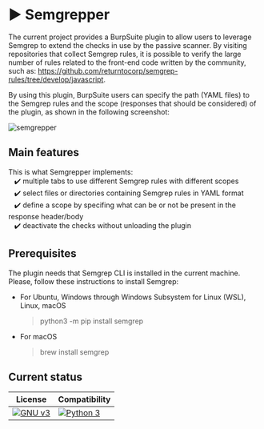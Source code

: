 # :arrow_forward: Semgrepper 
The current project provides a BurpSuite plugin to allow users to leverage Semgrep to extend the checks in use by the passive scanner. 
By visiting repositories that collect Semgrep rules, it is possible to verify the large number of rules related to the front-end code written by the community, such as: https://github.com/returntocorp/semgrep-rules/tree/develop/javascript.

By using this plugin, BurpSuite users can specify the path (YAML files) to the Semgrep rules and the scope (responses that should be considered) of the plugin, as shown in the following screenshot:

![semgrepper](https://user-images.githubusercontent.com/18307497/199787911-bb81808c-743e-4b12-bbdb-1417d2a9c9d2.png)

## Main features
This is what Semgrepper implements:  
&nbsp;&nbsp; :heavy_check_mark: multiple tabs to use different Semgrep rules with different scopes  
&nbsp;&nbsp; :heavy_check_mark: select files or directories containing Semgrep rules in YAML format  
&nbsp;&nbsp; :heavy_check_mark: define a scope by specifing what can be or not be present in the response header/body  
&nbsp;&nbsp; :heavy_check_mark: deactivate the checks without unloading the plugin  

## Prerequisites
The plugin needs that Semgrep CLI is installed in the current machine.  
Please, follow these instructions to install Semgrep:
* For Ubuntu, Windows through Windows Subsystem for Linux (WSL), Linux, macOS
  >python3 -m pip install semgrep

* For macOS
  >brew install semgrep

## Current status ##

| License | Compatibility |
|---|---|
| [![GNU v3](https://img.shields.io/badge/license-GPL-green.svg)](https://github.com/Gand3lf/heappy/blob/main/LICENSE) | [![Python 3](https://img.shields.io/badge/burpsuite-2022-orange)](https://portswigger.net/burp) |
